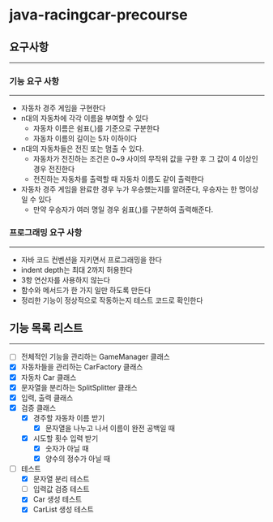 # java-racingcar-precourse

## 요구사항

---

### 기능 요구 사항

---

- 자동차 경주 게임을 구현한다
- n대의 자동차에 각각 이름을 부여할 수 있다
    - 자동차 이름은 쉼표(,)를 기준으로 구분한다
    - 자동차 이름의 길이는 5자 이하이다
- n대의 자동차들은 전진 또는 멈출 수 있다.
    - 자동차가 전진하는 조건은 0~9 사이의 무작위 값을 구한 후 그 값이 4 이상인 경우 전진한다
    - 전진하는 자동차를 출력할 때 자동차 이름도 같이 출력한다
- 자동차 경주 게임을 완료한 경우 누가 우승했는지를 알려준다, 우승자는 한 명이상일 수 있다
    - 만약 우승자가 여러 명일 경우 쉼표(,)를 구분하여 출력해준다.

### 프로그래밍 요구 사항

---

- 자바 코드 컨벤션을 지키면서 프로그래밍을 한다
- indent depth는 최대 2까지 허용한다
- 3항 연산자를 사용하지 않는다
- 함수와 메서드가 한 가지 일만 하도록 만든다
- 정리한 기능이 정상적으로 작동하는지 테스트 코드로 확인한다

## 기능 목록 리스트

---

- [ ] 전체적인 기능을 관리하는  GameManager 클래스
- [x]  자동차들을 관리하는 CarFactory 클래스
- [x]  자동차 Car 클래스
- [x]  문자열을 분리하는 SplitSplitter 클래스
- [x]  입력, 출력 클래스
- [x]  검증 클래스
    - [x]  경주할 자동차 이름 받기
        - [x]  문자열을 나누고 나서 이름이 완전 공백일 때
    - [x]  시도할 횟수 입력 받기
        - [x]  숫자가 아닐 때
        - [x]  양수의 정수가 아닐 때
- [ ] 테스트
  - [x] 문자열 분리 테스트
  - [ ] 입력값 검증 테스트
  - [x] Car 생성 테스트
  - [x] CarList 생성 테스트